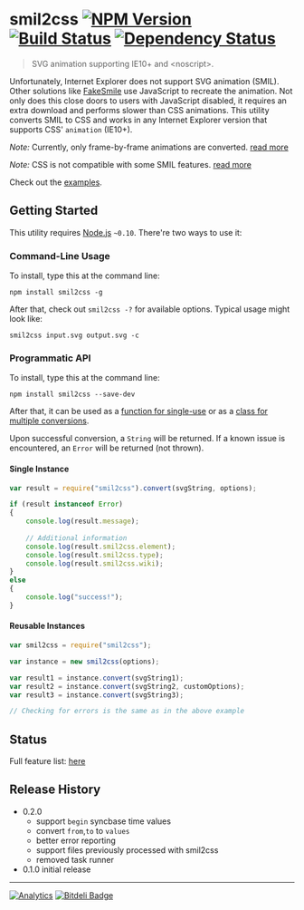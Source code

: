 # smil2css [![NPM Version](http://badge.fury.io/js/smil2css.svg)](http://badge.fury.io/js/smil2css) [![Build Status](https://secure.travis-ci.org/stevenvachon/smil2css.svg)](http://travis-ci.org/stevenvachon/smil2css) [![Dependency Status](https://david-dm.org/stevenvachon/smil2css.svg)](https://david-dm.org/stevenvachon/smil2css)

> SVG animation supporting IE10+ and \<noscript>.

Unfortunately, Internet Explorer does not support SVG animation (SMIL). Other solutions like [FakeSmile](http://leunen.me/fakesmile/) use JavaScript to recreate the animation. Not only does this close doors to users with JavaScript disabled, it requires an extra download and performs slower than CSS animations. This utility converts SMIL to CSS and works in any Internet Explorer version that supports CSS' `animation` (IE10+).

*Note:* Currently, only frame-by-frame animations are converted. [read more](https://github.com/stevenvachon/smil2css/wiki/Roadmap-Features)

*Note:* CSS is not compatible with some SMIL features. [read more](https://github.com/stevenvachon/smil2css/wiki/Limitations)

Check out the [examples](http://stevenvachon.github.io/smil2css/).

## Getting Started

This utility requires [Node.js](http://nodejs.org/) `~0.10`. There're two ways to use it:

### Command-Line Usage  
To install, type this at the command line:
```
npm install smil2css -g
```
After that, check out `smil2css -?` for available options. Typical usage might look like:
```
smil2css input.svg output.svg -c
```

### Programmatic API
To install, type this at the command line:
```
npm install smil2css --save-dev
```
After that, it can be used as a [function for single-use](#single-instance) or as a [class for multiple conversions](#reusable-instances).

Upon successful conversion, a `String` will be returned. If a known issue is encountered, an `Error` will be returned (not thrown).

#### Single Instance
```javascript
var result = require("smil2css").convert(svgString, options);

if (result instanceof Error)
{
	console.log(result.message);
	
	// Additional information
	console.log(result.smil2css.element);
	console.log(result.smil2css.type);
	console.log(result.smil2css.wiki);
}
else
{
	console.log("success!");
}
```

#### Reusable Instances
```javascript
var smil2css = require("smil2css");

var instance = new smil2css(options);

var result1 = instance.convert(svgString1);
var result2 = instance.convert(svgString2, customOptions);
var result3 = instance.convert(svgString3);

// Checking for errors is the same as in the above example
```

## Status
Full feature list: [here](https://github.com/stevenvachon/smil2css/wiki/Current-Status)

## Release History
* 0.2.0
  * support `begin` syncbase time values
  * convert `from`,`to` to `values`
  * better error reporting
  * support files previously processed with smil2css
  * removed task runner
* 0.1.0 initial release

---

[![Analytics](https://ga-beacon.appspot.com/UA-3614308-10/stevenvachon/smil2css)](https://github.com/igrigorik/ga-beacon "Google Analytics") [![Bitdeli Badge](https://d2weczhvl823v0.cloudfront.net/stevenvachon/smil2css/trend.png)](https://bitdeli.com/free "Bitdeli Badge")